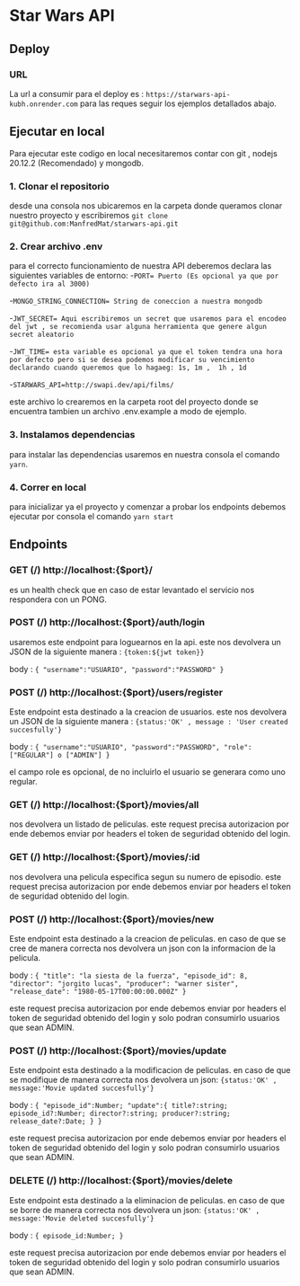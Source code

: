 # Star Wars API

## Deploy
### URL
La url a consumir para el deploy es : `https://starwars-api-kubh.onrender.com` para las reques seguir los ejemplos detallados abajo.

## Ejecutar en local
Para ejecutar este codigo en local necesitaremos contar con  git , nodejs 20.12.2 (Recomendado) y mongodb.

### 1. Clonar el repositorio
desde una consola nos ubicaremos en la carpeta donde queramos clonar nuestro proyecto y escribiremos `git clone git@github.com:ManfredMat/starwars-api.git`

### 2. Crear archivo .env

para el correcto funcionamiento de nuestra API deberemos declara las siguientes variables de entorno:
-`PORT= Puerto (Es opcional ya que por defecto ira al 3000)`

-`MONGO_STRING_CONNECTION= String de coneccion a nuestra mongodb`

-`JWT_SECRET= Aqui escribiremos un secret que usaremos para el encodeo del jwt , se recomienda usar alguna herramienta que genere algun secret aleatorio`

-`JWT_TIME= esta variable es opcional ya que el token tendra una hora por defecto pero si se desea podemos modificar su vencimiento declarando cuando queremos que lo hagaeg: 1s, 1m ,  1h , 1d`

-`STARWARS_API=http://swapi.dev/api/films/`

este archivo lo crearemos en la carpeta root del proyecto donde se encuentra tambien un archivo .env.example a modo de ejemplo.

### 3. Instalamos dependencias

para instalar las dependencias usaremos en nuestra consola el comando `yarn`.

### 4. Correr en local

para inicializar ya el proyecto y comenzar a probar los endpoints debemos ejecutar por consola el comando `yarn start`

## Endpoints

### GET (/) http://localhost:{$port}/
es un health check que en caso de estar levantado el servicio nos respondera con un PONG.

### POST (/) http://localhost:{$port}/auth/login

usaremos este endpoint para loguearnos en la api. este nos devolvera un JSON de la siguiente manera :
`{token:${jwt token}}`

body :
`{
    "username":"USUARIO",
    "password":"PASSWORD"
}`

### POST (/) http://localhost:{$port}/users/register

Este endpoint esta destinado a la creacion de usuarios. 
este nos devolvera un JSON de la siguiente manera :
`{status:'OK' , message : 'User created succesfully'}`

body :
`{
    "username":"USUARIO",
    "password":"PASSWORD",
    "role":["REGULAR"] o ["ADMIN"]
}`

el campo role es opcional, de no incluirlo el usuario se generara como uno regular.

### GET (/) http://localhost:{$port}/movies/all
nos devolvera un listado de peliculas.
este request precisa autorizacion por ende debemos enviar por headers el token de seguridad obtenido del login.

### GET (/) http://localhost:{$port}/movies/:id
nos devolvera una pelicula especifica segun su numero de episodio.
este request precisa autorizacion por ende debemos enviar por headers el token de seguridad obtenido del login.

### POST (/) http://localhost:{$port}/movies/new

Este endpoint esta destinado a la creacion de peliculas. 
en caso de que se cree de manera correcta nos devolvera un json con la informacion de la pelicula.

body :
`{
    "title": "la siesta de la fuerza",
    "episode_id": 8,
    "director": "jorgito lucas",
    "producer": "warner sister",
    "release_date": "1980-05-17T00:00:00.000Z"
}`

este request precisa autorizacion por ende debemos enviar por headers el token de seguridad obtenido del login y solo podran consumirlo usuarios que sean ADMIN.

### POST (/) http://localhost:{$port}/movies/update

Este endpoint esta destinado a la modificacion de peliculas. 
en caso de que se  modifique de manera correcta nos devolvera un json:
`{status:'OK' , message:'Movie updated succesfully'}`

body :
`{
    "episode_id":Number;
    "update":{
        title?:string;
        episode_id?:Number;
        director?:string;
        producer?:string;
        release_date?:Date;
        }
}`

este request precisa autorizacion por ende debemos enviar por headers el token de seguridad obtenido del login y solo podran consumirlo usuarios que sean ADMIN.

### DELETE (/) http://localhost:{$port}/movies/delete

Este endpoint esta destinado a la eliminacion de peliculas. 
en caso de que se borre de manera correcta nos devolvera un json:
`{status:'OK' , message:'Movie deleted succesfully'}`

body :
`{
    episode_id:Number;
}`

este request precisa autorizacion por ende debemos enviar por headers el token de seguridad obtenido del login y solo podran consumirlo usuarios que sean ADMIN.
